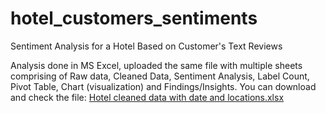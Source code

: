 # hotel_customers_sentiments
Sentiment Analysis for a Hotel Based on Customer's Text Reviews

Analysis done in MS Excel, uploaded the same file with multiple sheets comprising of Raw data, Cleaned Data, Sentiment Analysis, Label Count, Pivot Table, Chart (visualization) and Findings/Insights. You can download and check the file: [Hotel cleaned data with date and locations.xlsx](https://github.com/user-attachments/files/18546690/Hotel.cleaned.data.with.date.and.locations.xlsx)
